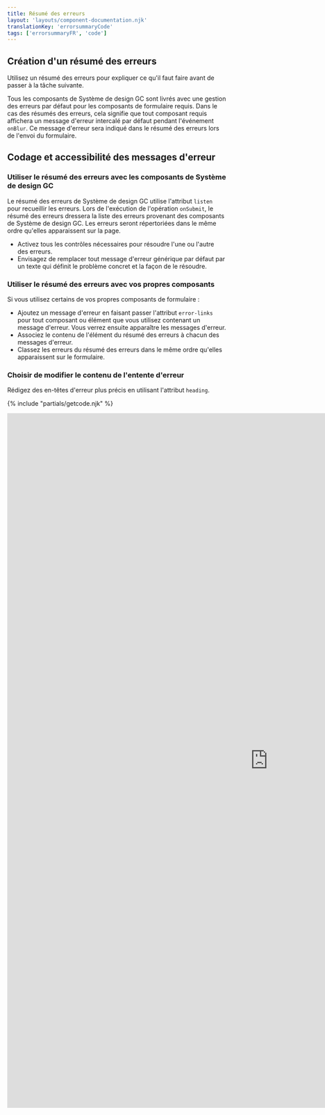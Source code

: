 ```yaml
---
title: Résumé des erreurs
layout: 'layouts/component-documentation.njk'
translationKey: 'errorsummaryCode'
tags: ['errorsummaryFR', 'code']
---
```


## Création d'un résumé des erreurs

Utilisez un résumé des erreurs pour expliquer ce qu'il faut faire avant de passer à la tâche suivante.

Tous les composants de Système de design GC sont livrés avec une gestion des erreurs par défaut pour les composants de formulaire requis. Dans le cas des résumés des erreurs, cela signifie que tout composant requis affichera un message d'erreur intercalé par défaut pendant l'événement `onBlur`. Ce message d'erreur sera indiqué dans le résumé des erreurs lors de l'envoi du formulaire.

## Codage et accessibilité des messages d'erreur

### Utiliser le résumé des erreurs avec les composants de Système de design GC

Le résumé des erreurs de Système de design GC utilise l'attribut `listen` pour recueillir les erreurs. Lors de l'exécution de l'opération `onSubmit`, le résumé des erreurs dressera la liste des erreurs provenant des composants de Système de design GC. Les erreurs seront répertoriées dans le même ordre qu'elles apparaissent sur la page.

- Activez tous les contrôles nécessaires pour résoudre l'une ou l'autre des erreurs.
- Envisagez de remplacer tout <gcds-link href="{{ links.errorMessage }}">message d'erreur</gcds-link> générique par défaut par un texte qui définit le problème concret et la façon de le résoudre.

### Utiliser le résumé des erreurs avec vos propres composants

Si vous utilisez certains de vos propres composants de formulaire :

- Ajoutez un message d'erreur en faisant passer l'attribut `error-links` pour tout composant ou élément que vous utilisez contenant un message d'erreur. Vous verrez ensuite apparaître les messages d'erreur.
- Associez le contenu de l'élément du résumé des erreurs à chacun des messages d'erreur.
- Classez les erreurs du résumé des erreurs dans le même ordre qu'elles apparaissent sur le formulaire.

### Choisir de modifier le contenu de l'entente d'erreur

Rédigez des en-têtes d'erreur plus précis en utilisant l'attribut `heading`.

{% include "partials/getcode.njk" %}

<iframe
  title="Survol des propriétés et des évènements relatifs à gcds-error-summary."
  src="https://cds-snc.github.io/gcds-components/iframe.html?viewMode=docs&demo=true&singleStory=true&id=components-error-summary--events-properties&lang=fr"
  width="1200"
  height="1600"
  style="display: block; margin: 0 auto;"
  frameBorder="0"
  allow="clipboard-write"
></iframe>
